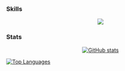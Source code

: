 ### Skills


<p align="center">
  <a href="https://github.com/JerimiahOfficial">
    <img src="https://skillicons.dev/icons?i=git,cmake,cpp,cs,js,ts,nodejs,html,css,bash" />
  </a>
</p>

### Stats

<p align="center">
  <a href="https://github.com/JerimiahOfficial">
    <img src="https://github-readme-stats.vercel.app/api?username=JerimiahOfficial&show_icons=true&count_private=true&title_color=ffffff&text_color=ffffff&icon_color=ffffff&bg_color=1C2128&hide_border=true" alt="GitHub stats" />
  </a>
</p>

<a href="https://github.com/JerimiahOfficial" align="left">
  <img src="https://github-readme-stats.vercel.app/api/top-langs/?username=JerimiahOfficial&layout=compact&langs_count=10&title_color=ffffff&text_color=ffffff&icon_color=ffffff&bg_color=1C2128&hide_border=true&locale=en&custom_title=Top%20%Languages" alt="Top Languages" />
</a>
